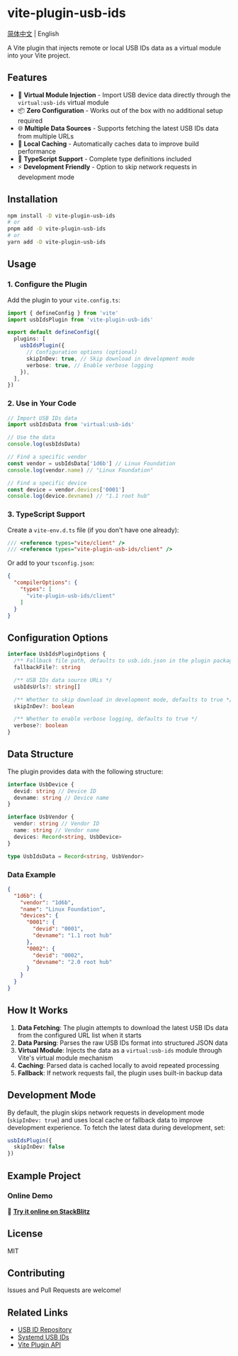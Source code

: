 # vite-plugin-usb-ids

[简体中文](./README_zh.md) | English

A Vite plugin that injects remote or local USB IDs data as a virtual module into your Vite project.

## Features

- 🚀 **Virtual Module Injection** - Import USB device data directly through the `virtual:usb-ids` virtual module
- 📦 **Zero Configuration** - Works out of the box with no additional setup required
- 🌐 **Multiple Data Sources** - Supports fetching the latest USB IDs data from multiple URLs
- 💾 **Local Caching** - Automatically caches data to improve build performance
- 🔧 **TypeScript Support** - Complete type definitions included
- ⚡ **Development Friendly** - Option to skip network requests in development mode

## Installation

```bash
npm install -D vite-plugin-usb-ids
# or
pnpm add -D vite-plugin-usb-ids
# or
yarn add -D vite-plugin-usb-ids
```

## Usage

### 1. Configure the Plugin

Add the plugin to your `vite.config.ts`:

```typescript
import { defineConfig } from 'vite'
import usbIdsPlugin from 'vite-plugin-usb-ids'

export default defineConfig({
  plugins: [
    usbIdsPlugin({
      // Configuration options (optional)
      skipInDev: true, // Skip download in development mode
      verbose: true, // Enable verbose logging
    }),
  ],
})
```

### 2. Use in Your Code

```typescript
// Import USB IDs data
import usbIdsData from 'virtual:usb-ids'

// Use the data
console.log(usbIdsData)

// Find a specific vendor
const vendor = usbIdsData['1d6b'] // Linux Foundation
console.log(vendor.name) // "Linux Foundation"

// Find a specific device
const device = vendor.devices['0001']
console.log(device.devname) // "1.1 root hub"
```

### 3. TypeScript Support

Create a `vite-env.d.ts` file (if you don't have one already):

```typescript
/// <reference types="vite/client" />
/// <reference types="vite-plugin-usb-ids/client" />
```

Or add to your `tsconfig.json`:
```json
{
  "compilerOptions": {
    "types": [
      "vite-plugin-usb-ids/client"
    ]
  }
}
```

## Configuration Options

```typescript
interface UsbIdsPluginOptions {
  /** Fallback file path, defaults to usb.ids.json in the plugin package */
  fallbackFile?: string

  /** USB IDs data source URLs */
  usbIdsUrls?: string[]

  /** Whether to skip download in development mode, defaults to true */
  skipInDev?: boolean

  /** Whether to enable verbose logging, defaults to true */
  verbose?: boolean
}
```

## Data Structure

The plugin provides data with the following structure:

```typescript
interface UsbDevice {
  devid: string // Device ID
  devname: string // Device name
}

interface UsbVendor {
  vendor: string // Vendor ID
  name: string // Vendor name
  devices: Record<string, UsbDevice>
}

type UsbIdsData = Record<string, UsbVendor>
```

### Data Example

```json
{
  "1d6b": {
    "vendor": "1d6b",
    "name": "Linux Foundation",
    "devices": {
      "0001": {
        "devid": "0001",
        "devname": "1.1 root hub"
      },
      "0002": {
        "devid": "0002",
        "devname": "2.0 root hub"
      }
    }
  }
}
```

## How It Works

1. **Data Fetching**: The plugin attempts to download the latest USB IDs data from the configured URL list when it starts
2. **Data Parsing**: Parses the raw USB IDs format into structured JSON data
3. **Virtual Module**: Injects the data as a `virtual:usb-ids` module through Vite's virtual module mechanism
4. **Caching**: Parsed data is cached locally to avoid repeated processing
5. **Fallback**: If network requests fail, the plugin uses built-in backup data

## Development Mode

By default, the plugin skips network requests in development mode (`skipInDev: true`) and uses local cache or fallback data to improve development experience. To fetch the latest data during development, set:

```typescript
usbIdsPlugin({
  skipInDev: false
})
```

## Example Project

### Online Demo

🚀 **[Try it online on StackBlitz](https://stackblitz.com/edit/vite-plugin-usb-ids)**

## License

MIT

## Contributing

Issues and Pull Requests are welcome!

## Related Links

- [USB ID Repository](http://www.linux-usb.org/usb-ids.html)
- [Systemd USB IDs](https://github.com/systemd/systemd/blob/main/hwdb.d/usb.ids)
- [Vite Plugin API](https://vitejs.dev/guide/api-plugin.html)
